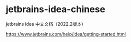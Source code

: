 # jetbrains-idea-chinese
jetbrains idea 中文文档（2022.2版本）

https://www.jetbrains.com/help/idea/getting-started.html


